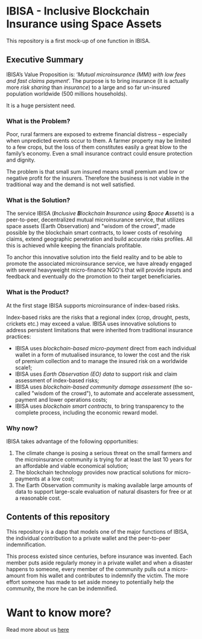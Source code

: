 # IBISA - Inclusive Blockchain Insurance using Space Assets
This repository is a first mock-up of one function in IBISA.
## Executive Summary
IBISA’s Value Proposition is: ‘_Mutual microinsurance (MMI) with low fees and fast claims payment_’. The purpose is to bring insurance (it is actually more _risk sharing_ than _insurance_) to a large and so far un-insured population worldwide (500 millions households). 

It is a huge persistent need.
### What is the Problem?
Poor, rural farmers are exposed to extreme financial distress – especially when unpredicted events occur to them.  A farmer property may be limited to a few crops, but the loss of them constitutes easily a great blow to the family’s economy. Even a small insurance contract could ensure protection and dignity. 

The problem is that small sum insured means small premium and low or negative profit for the insurers.  Therefore the business is not viable in the traditional way and the demand is not well satisfied. 
### What is the Solution?
The service IBISA (_**I**nclusive **B**lockchain **I**nsurance using **S**pace **A**ssets_) is a peer-to-peer, decentralized mutual microinsurance service, that utilizes space assets (Earth Observation) and "wisdom of the crowd", made possible by the blockchain smart contracts, to lower costs of resolving claims, extend geographic penetration and build accurate risks profiles. All this is achieved while keeping the financials profitable.

To anchor this innovative solution into the field reality and to be able to promote the associated microinsurance service, we have already engaged with several heavyweight micro-finance NGO's that will provide inputs and feedback and eventually do the promotion to their target beneficiaries.
### What is the Product?
At the first stage IBISA supports microinsurance of index-based risks.

Index-based risks are the risks that a regional index (crop, drought, pests, crickets etc.) may exceed a value. IBISA uses innovative solutions to address persistent limitations that were inherited from traditional insurance practices:
* IBISA uses _blockchain-based micro-payment_ direct from each individual wallet in a form of mutualised insurance, to lower the cost and the risk of premium collection and to manage the insured risk on a worldwide scale1;
* IBISA uses _Earth Observation (EO) data_ to support risk and claim assessment of index-based risks;
* IBISA uses _blockchain-based community damage assessment_ (the so-called "wisdom of the crowd"), to automate and accelerate assessment, payment and lower operations costs;
* IBISA uses _blockchain smart contracts_, to bring transparency to the complete process, including the economic reward model.
### Why now?
IBISA takes advantage of the following opportunities:
1. The climate change is posing a serious threat on the small farmers and the microinsurance community is trying for at least the last 10 years for an affordable and viable economical solution;
1. The blockchain technology provides now practical solutions for micro-payments at a low cost;
1. The Earth Observation community is making available large amounts of data to support large-scale evaluation of natural disasters for free or at a reasonable cost.
## Contents of this repository
This repository is a dapp that models one of the major functions of IBISA, the individual contribution to a private wallet and the peer-to-peer indemnification. 

This process existed since centuries, before insurance was invented. Each member puts aside regularly money in a private wallet and when a disaster happens to someone, every member of the community pulls out a micro-amount from his wallet and contributes to indemnify the victim.
The more effort someone has made to set aside money to potentially help the community, the more he can be indemnified.
# Want to know more?
Read more about us [here](http://www.bitbank.lu/ibisa)
